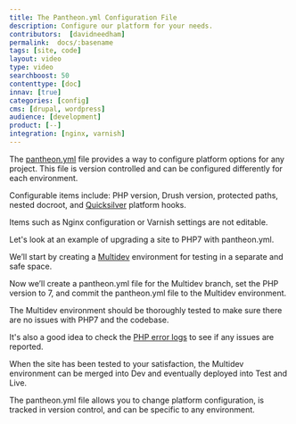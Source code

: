 ```yaml
---
title: The Pantheon.yml Configuration File
description: Configure our platform for your needs.
contributors:  [davidneedham]
permalink:  docs/:basename
tags: [site, code]
layout: video
type: video
searchboost: 50
contenttype: [doc]
innav: [true]
categories: [config]
cms: [drupal, wordpress]
audience: [development]
product: [--]
integration: [nginx, varnish]
---
```


<Youtube src="SM3QlNGgyBo" title="Pantheon.yml" />

The [pantheon.yml](/pantheon-yml) file provides a way to configure platform options for any project. This file is version controlled and can be configured differently for each environment.

Configurable items include: PHP version, Drush version, protected paths, nested docroot, and [Quicksilver](/guides/quicksilver) platform hooks.

Items such as Nginx configuration or Varnish settings are not editable.

Let's look at an example of upgrading a site to PHP7 with pantheon.yml.

We’ll start by creating a [Multidev](/guides/multidev) environment for testing in a separate and safe space.

Now we’ll create a pantheon.yml file for the Multidev branch, set the PHP version to 7, and commit the pantheon.yml file to the Multidev environment.

The Multidev environment should be thoroughly tested to make sure there are no issues with PHP7 and the codebase.

It's also a good idea to check the [PHP error logs](/guides/logs-pantheon) to see if any issues are reported.

When the site has been tested to your satisfaction, the Multidev environment can be merged into Dev and eventually deployed into Test and Live.

The pantheon.yml file allows you to change platform configuration, is tracked in version control, and can be specific to any environment.
